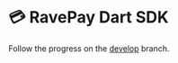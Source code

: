 # 💳 RavePay Dart SDK

Follow the progress on the [develop](https://github.com/jogboms/ravepay_dart/tree/develop) branch.

<!-- [![Build Status - Travis](https://travis-ci.org/jogboms/ravepay.svg?branch=master)](https://travis-ci.org/jogboms/ravepay) [![pub package](https://img.shields.io/pub/v/ravepay.svg)](https://pub.dartlang.org/packages/ravepay)

## 🎖 Installing

```yaml
dependencies:
  ravepay: "^0.0.1"
```

### ⚡️ Import

```dart
import 'package:ravepay/ravepay.dart';
``` -->
